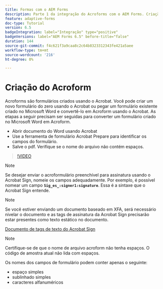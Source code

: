 ```yaml
---
title: Formas com o AEM Forms
description: Parte 1 da integração do Acroforms com o AEM Forms. Criação de um formulário adaptável usando o Acroform e mesclagem de dados para obter um PDF.
feature: adaptive-forms
doc-type: Tutorial
version: 6.5
badgeIntegration: label="Integração" type="positive"
badgeVersions: label="AEM Forms 6.5" before-title="false"
duration: 144
source-git-commit: f4c621f3a9caa8c2c64b8323312343fe421a5aee
workflow-type: tm+mt
source-wordcount: '216'
ht-degree: 0%

---
```



# Criação do Acroform

Acroforms são formulários criados usando o Acrobat. Você pode criar um novo formulário do zero usando o Acrobat ou pegar um formulário existente criado no Microsoft Word e convertê-lo em Acroform usando o Acrobat. As etapas a seguir precisam ser seguidas para converter um formulário criado no Microsoft Word em Acroform.

* Abrir documento do Word usando Acrobat
* Use a ferramenta de formulário Acrobat Prepare para identificar os campos do formulário.
* Salve o pdf. Verifique se o nome do arquivo não contém espaços.


>[!VIDEO](https://video.tv.adobe.com/v/22575?quality=12&learn=on)

>[!NOTE]
>
>Se desejar enviar o acroformulário preenchível para assinatura usando o Acrobat Sign, nomeie os campos adequadamente. Por exemplo, é possível nomear um campo **`Sig_es_:signer1:signature`**. Essa é a sintaxe que o Acrobat Sign entende.

>[!NOTE]
>
>Se você estiver enviando um documento baseado em XFA, será necessário nivelar o documento e as tags de assinatura da Acrobat Sign precisarão estar presentes como texto estático no documento.

[Documento de tags de texto do Acrobat Sign](https://helpx.adobe.com/sign/using/text-tag.html)

>[!NOTE]
>
>Certifique-se de que o nome de arquivo acroform não tenha espaços. O código de amostra atual não lida com espaços.
>
>Os nomes dos campos de formulário podem conter apenas o seguinte:
>
>* espaço simples
>* sublinhado simples
>* caracteres alfanuméricos
